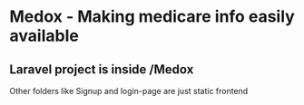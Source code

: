 # Medox - Making medicare info easily available

## Laravel project is inside /Medox
Other folders like Signup and login-page are just static frontend
